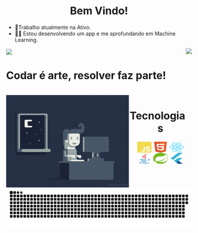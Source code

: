 <H1 align= "center">Bem Vindo!</H1>

- 💼Trabalho atualmente na Ativo.
- 👨‍💻 Estou desenvolvendo um app e me aprofundando em Machine Learning.

<a href="https://github.com/anuraghazra/github-readme-stats">
  <img height=200 align="center" src="https://github-readme-stats.vercel.app/api?username=matheusFPZ&theme=radical" />
</a>
<a href="https://github.com/anuraghazra/convoychat">
  <img height=200 align="right" src="https://github-readme-stats.vercel.app/api/top-langs?username=matheusFPZ&layout=compact&langs_count=8&card_width=320&theme=radical" />
</a>
<H1>Codar é arte, resolver faz parte!</H1>

  <div align="center"><br>
    <img align = "left" height= "250" alt="codando" src="code.gif">
    <H1>Tecnologias</H1>
    <img align ="center" height="30" width="40" alt="javascript" src="https://raw.githubusercontent.com/devicons/devicon/master/icons/javascript/javascript-plain.svg">
   <img align ="center" height="30" width="40" alt="html" src="https://raw.githubusercontent.com/devicons/devicon/master/icons/html5/html5-original.svg">
     <img align ="center" height="30" width="40" alt="react" src="https://raw.githubusercontent.com/devicons/devicon/master/icons/react/react-original.svg">
   <img align ="center" height="30" width="40" alt="react" src="https://raw.githubusercontent.com/devicons/devicon/master/icons/java/java-original.svg">
   <img align ="center" height="30" width="40" alt="react" src="https://raw.githubusercontent.com/devicons/devicon/master/icons/spring/spring-original.svg">
    <img align ="center" height="30" width="40" alt="react" src="https://raw.githubusercontent.com/devicons/devicon/master/icons/flutter/flutter-original.svg">
 </div>    

  

![Snake animation](https://github.com/matheusFPZ/matheusFPZ/blob/output/github-contribution-grid-snake.svg)
